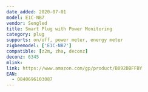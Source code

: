 ```yaml
---
date_added: 2020-07-01
model: E1C-NB7
vendor: Sengled
title: Smart Plug with Power Monitoring
category: plug
supports: on/off, power meter, energy meter
zigbeemodel: ['E1C-NB7']
compatible: [z2m, zha, deconz]
deconz: 6345
mlink: 
link: https://www.amazon.com/gp/product/B092DBFFBY
EAN:
  - 0840696103087
---
```

